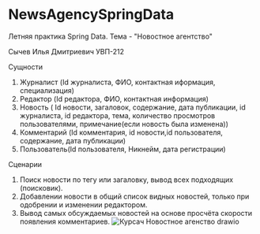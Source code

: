# NewsAgencySpringData
Летняя практика Spring Data. Тема - "Новостное агентство"

Сычев Илья Дмитриевич УВП-212

Сущности
1. Журналист (Id журналиста, ФИО, контактная иформация, 
специализация)
2. Редактор (Id редактора, ФИО, контактная информация)
3. Новость ( Id новости, загаловок, содержание, дата 
публикации, id журналиста, id редактора, тема, количество 
просмотров пользователями, примечание(если новость была изменена))
4. Комментарий (Id комментария, id новости,id пользователя, 
содержание, дата публикации)
5. Пользователь(Id пользователя, Никнейм, дата регистрации)
   
Сценарии
1) Поиск новости по тегу или загаловку, вывод всех подходящих
(поисковик).
2) Добавлении новости в общий список видных новостей, только
при одобрении и изменении редактором.
3) Вывод самых обсуждаемых новостей на основе просчёта 
скорости появления комментариев.
![Курсач Новостное агенство drawio](https://github.com/user-attachments/assets/0bd41ca7-463d-42d0-abe4-66ee9e7fceff)
